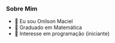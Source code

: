 ### Sobre Mim
- 👋 Eu sou Onilson Maciel
- 👀 Graduado em Matemática
- 🌱 Interesse em programação (iniciante)

<!---
Onilsonmaciel/Onilsonmaciel is a ✨ special ✨ repository because its `README.md` (this file) appears on your GitHub profile.
You can click the Preview link to take a look at your changes.
--->

